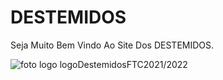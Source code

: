 # DESTEMIDOS

Seja Muito Bem Vindo Ao Site Dos DESTEMIDOS.



![foto logo](https://user-images.githubusercontent.com/75841641/134517429-bcb76477-bde0-4ab0-a0f6-4edb03dde4ce.jpg)
logoDestemidosFTC2021/2022

